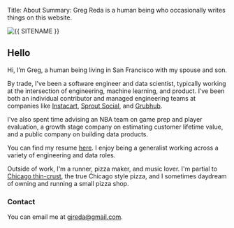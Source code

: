 Title: About
Summary: Greg Reda is a human being who occasionally writes things on this website.

<img class="headshot" src="/images/headshot.jpg" alt="{{ SITENAME }}">

## Hello 

Hi, I’m Greg, a human being living in San Francisco with my spouse and son.

By trade, I've been a software engineer and data scientist, typically working at the intersection of engineering, machine learning, and product. I’ve been both an individual contributor and managed engineering teams at companies like [Instacart](https://instacart.com/), [Sprout Social](https://sproutsocial.com/), and [Grubhub](https://www.grubhub.com/).

I've also spent time advising an NBA team on game prep and player evaluation, a growth stage company on estimating customer lifetime value, and a public company on building data products.

You can find my resume [here](https://docs.google.com/document/d/1hJpdKFyDNzT4Hs2Ml7XjIBzmSDFSZTT_cFNYp4sPB3w/edit). I enjoy being a generalist working across a variety of engineering and data roles.

Outside of work, I'm a runner, pizza maker, and music lover. I'm partial to [Chicago thin-crust](https://www.nytimes.com/2023/03/17/dining/tavern-thin-crust-pizza-chicago.html), the true Chicago style pizza, and I sometimes daydream of owning and running a small pizza shop.

### Contact

You can email me at [gjreda@gmail.com](mailto:gjreda@gmail.com?subject=hello%20from%20the%20internet).

